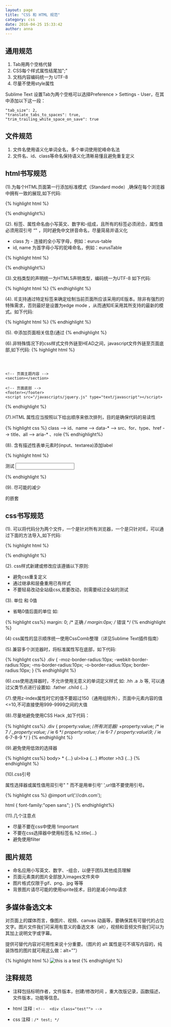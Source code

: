 ```yaml
---
layout: page
title: "CSS 和 HTML 规范"
category: css
date: 2016-04-25 15:33:42
author: anna
---
```


## 通用规范

1. Tab用两个空格代替
2. CSS每个样式属性结尾加";"
3. 文档内容编码统一为 UTF-8
4. 尽量不使用style属性

Sublime Text 设置Tab为两个空格可以选择Preference > Settings - User，在其中添加以下这一段：


    "tab_size": 2,
    "translate_tabs_to_spaces": true,
    "trim_trailing_white_space_on_save": true


## 文件规范

1. 文件名使用语义化单词全名，多个单词使用驼峰命名法
2. 文件名、id、class等命名保持语义化清晰易懂且避免重复定义

## html书写规范

(1).为每个HTML页面第一行添加标准模式（Standard mode）,确保在每个浏览器中拥有一致的展现,如下代码:

{% highlight html %}
<!DOCTYPE html>
{% endhighlight%}

(2). 标签、属性命名由小写英文、数字和-组成，且所有的标签必须闭合，属性值必须用双引号 “" ，同时避免中文拼音命名，尽量简易并语义化

  * class 为 - 连接的全小写字母，例如：eurus-table
  * id, name 为首字母小写的驼峰命名，例如：eurusTable

{% highlight html %}
<div class="css-name" id="idName" name="nameDiv"></div>
{% endhighlight%}

(3).文档类型的声明统一为HTML5声明类型，编码统一为UTF-8 如下代码:

{% highlight html %}
<meta charset="UTF-8">
{% endhighlight %}

(4). IE支持通过特定<meta>标签来确定绘制当前页面所应该采用的IE版本。除非有强烈的特殊需求，否则最好是设置为edge mode ，从而通知IE采用其所支持的最新的模式。如下代码:

{% highlight html %}
<meta http-equiv="X-UA-Compatible" content="IE=Edge">
{% endhighlight %}

(5). <head>中添加页面相关信息(通过<title>、<meta>、<link>标签),标准的<head>如下:

{% highlight html %}
<head>
  <title>页面标题</title>
  <!-- 设置页面编码 -->
  <meta charset="UTF-8" />
  <!-- SEO 属性 -->
  <meta name="description" content=" " />
  <meta name="keywords" content=" "/>
  <meta name="author" content=" " />

  <!-- 设置IE的版本为最新版 -->
  <meta http-equiv="X-UA-Compatible" content="IE=edge">
  <!-- 移动端自适应viewport设置 -->
  <meta name="viewport" content="width=device-width,initial-scale=1",user-scalable=no>
  <!-- 网页图标 -->
  <link rel="web icon" href="favicon.ico">

  <link rel="stylesheet" href="/stylesheets/style.css">
</head>
{% endhighlight %}

(6).非特殊情况下的css样式文件外链至HEAD之间，javascript文件外链至页面底部,如下代码:
{% highlight html %}
<!DOCTYPE html>
<html>
  <head>
    <link rel ="stylesheet" href="/stylesheets/style.css">
  </head>
  <body>
    <!-- 页面头部 -->
    <header></header>

    <!-- 页面主题内容 -->
    <section></section>

    <!-- 页面底部 -->
    <footer></footer>
    <script src="/javascripts/jquery.js" type="text/javascript"></script>
  </body>
</html>
{% endhighlight %}

(7).HTML 属性应当按照以下给出顺序来依次排列，目的是确保代码的易读性

{% highlight css %}
class --> id、name --> data-* --> src、for、type、href --> title、all --> aria-* 、role
{% endhighlight%}

(8). 含有描述性表单元素时(input、textarea)添加label

{% highlight html %}
<p>
  <label for="test">测试</label>
  <input type="text" id="test">
</p>
{% endhighlight %}

(9). 尽可能的减少<div>的嵌套

## css书写规范

(1). 可以将代码分为两个文件，一个是针对所有浏览器，一个是只针对IE，可以通过下面的方法导入,如下代码:

{% highlight html %}
  <!-- 放置所有浏览器样式 -->
  <link rel ="stylesheet" type="text/css" href="">

  <!-- 只放置ie -->
  <!--[if it ie 8]
    < link rel="stylesheet" href="/stylesheet/ie.css">
  <! [end if]-->
{% endhighlight %}

(2). css样式新建或修改应该遵循以下原则:

* 避免css重复定义
* 通过继承和层叠重用已有样式
* 不要轻易改动全站级css,若要改动，则需要经过全站的测试

(3). 单位 和 0值

* 省略0值后面的单位 如:

{% highlight css%}
margin: 0; /* 正确 */
margin:0px; /* 错误 */
{% endhighlight %}

(4) css属性的显示顺序统一使用CssComb整理（详见Sublime Text插件指南）

(5).兼容多个浏览器时，将标准属性写在底部，如下代码:

{% highlight css%}
.div {
  -moz-border-radius:10px;
  -webkit-border-radius:10px;
  -ms-border-radius:10px;
  -o-border-radius:10px;
  border-radius:10px;
}
{% endhighlight %}

(6).css使用选择器时，不允许使用无意义的单词定义样式 如: .hh .a .b 等, 可以通过父类节点进行设置如: .father .child {...}

(7).使用z-index属性时它的值不要超过150（通用组除外），页面中元素内容的值<=10,不可直接使用999-9999之间的大值

(8).尽量地避免使用CSS Hack ,如下代码：

{% highlight css%}
.div {
  property:value; /*所有浏览器*/
 +property:value; /* ie 7 */
 _property:value; /* ie 6 */
 *property:value; /* ie 6-7 */
 property:value\9; /* ie 6-7-8-9 */
}
{% endhighlight %}

(9).避免使用低效的选择器

{% highlight css%}
body> * {…}
ul>li>a {…}
#footer >h3 {…}
{% endhighlight %}

(10).css引号

属性选择器或属性值用双引号" " 而不是用单引号' ',url值不要使用引号。

{% highlight css %}
@import url('//cdn.com');

html {
  font-family:"open sans";
}
{% endhighlight%}

(11).几个注意点

* 尽量不要在css中使用 !important
* 不要在css选择器中使用标签名 h2.title{…}
* 避免使用filter

## 图片规范

* 命名应用小写英文、数字、-组合，以便于团队其他成员理解
* 页面元素类的图片全部放入images文件夹中
* 图片格式仅限于gif、png、jpg 等等
* 背景图片请尽可能的使用sprite技术，目的是减小http请求

## 多媒体备选文本

对页面上的媒体而言，像图片、视频、canvas 动画等，要确保其有可替代的占位文字。图片文件我们可采用有意义的备选文本（alt），视频和音频文件我们可以为其加上说明文字或字幕。

提供可替代内容对可用性来说十分重要。（图片的 alt 属性是可不填写内容的，纯装饰性的图片就可用这么做：alt=""）

{% highlight html %}
<img src ="/img/img.png" alt="this is a test">
{% endhighlight %}

## 注释规范

* 注释包括标明作者，文件版本，创建/修改时间 ，重大改版记录，函数描述，文件版本，功能等信息。

* html 注释 :  ```<!--  <div class="test""> -->```
* css 注释 : ```/* test; */```
